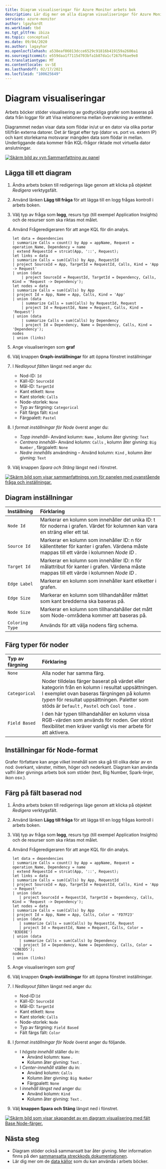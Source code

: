 ```yaml
---
title: Diagram visualiseringar för Azure Monitor arbets bok
description: Lär dig mer om alla diagram visualiseringar för Azure Monitor arbets böcker.
services: azure-monitor
author: lgayhardt
ms.workload: tbd
ms.tgt_pltfrm: ibiza
ms.topic: conceptual
ms.date: 09/04/2020
ms.author: lagayhar
ms.openlocfilehash: a538eaf06013dcce6529c91816b419159a2600a1
ms.sourcegitcommit: e559daa1f7115d703bfa1b87da1cf267bf6ae9e8
ms.translationtype: MT
ms.contentlocale: sv-SE
ms.lasthandoff: 02/17/2021
ms.locfileid: "100625649"
---
```

# <a name="graph-visualizations"></a>Diagram visualiseringar

Arbets böcker stöder visualisering av godtyckliga grafer som baseras på data från loggar för att Visa relationerna mellan övervakning av entiteter.

Diagrammet nedan visar data som flödar in/ut ur en dator via olika portar till/från externa datorer. Det är färgat efter typ (dator vs. port vs. extern IP) och kant storlekarna motsvarar mängden data som flödar in mellan. Underliggande data kommer från KQL-frågor riktade mot virtuella dator anslutningar.

[![Skärm bild av vyn Sammanfattning av panel](./media/workbooks-graph-visualizations/graph.png)](./media/workbooks-graph-visualizations/graph.png#lightbox)

## <a name="adding-a-graph"></a>Lägga till ett diagram
1. Ändra arbets boken till redigerings läge genom att klicka på objektet _Redigera_ verktygsfält.
2. Använd länken **Lägg till fråga** för att lägga till en logg frågas kontroll i arbets boken.
3. Välj typ av fråga som **logg**, resurs typ (till exempel Application Insights) och de resurser som ska riktas mot målet.
4. Använd Frågeredigeraren för att ange KQL för din analys.

    ```kusto
    let data = dependencies
    | summarize Calls = count() by App = appName, Request = operation_Name, Dependency = name
    | extend RequestId = strcat(App, '::', Request);
    let links = data
    | summarize Calls = sum(Calls) by App, RequestId
    | project SourceId = App, TargetId = RequestId, Calls, Kind = 'App -> Request'
    | union (data
        | project SourceId = RequestId, TargetId = Dependency, Calls, Kind = 'Request -> Dependency');
    let nodes = data
    | summarize Calls = sum(Calls) by App
    | project Id = App, Name = App, Calls, Kind = 'App'
    | union (data
        | summarize Calls = sum(Calls) by RequestId, Request
        | project Id = RequestId, Name = Request, Calls, Kind = 'Request')
    | union (data
        | summarize Calls = sum(Calls) by Dependency
        | project Id = Dependency, Name = Dependency, Calls, Kind = 'Dependency');
    nodes
    | union (links)
    ```

5. Ange visualiseringen som **graf**
6. Välj knappen **Graph-inställningar** för att öppna fönstret inställningar
7. I _Nedlayout fälten_ längst ned anger du:
    * Nod-ID: `Id`
    * Käll-ID: `SourceId`
    * Mål-ID: `TargetId`
    * Kant etikett: `None`
    * Kant storlek: `Calls`
    * Node-storlek: `None`
    * Typ av färgning: `Categorical`
    * Fält färgs fält: `Kind`
    * Färgpalett: `Pastel`
8. I _format inställningar för Node_ överst anger du:
    * _Topp innehåll_– Använd kolumn: `Name` , kolumn åter givning: `Text`
    * _Centrera innehåll_– Använd kolumn: `Calls` , kolumn åter givning: `Big Number` , färgpalett: `None`
    * _Nedre innehålls_ användning – Använd kolumn: `Kind` , kolumn åter givning: `Text`
9. Välj knappen _Spara och Stäng_ längst ned i fönstret.

[![Skärm bild som visar sammanfattnings vyn för panelen med ovanstående fråga och inställningar.](./media/workbooks-graph-visualizations/graph-settings.png)](./media/workbooks-graph-visualizations/graph-settings.png#lightbox)

## <a name="graph-settings"></a>Diagram inställningar

| Inställning         | Förklaring                                                                                                        |
|:----------------|:-------------------------------------------------------------------------------------------------------------------|
| `Node Id`       | Markerar en kolumn som innehåller det unika ID: t för noderna i grafen. Värdet för kolumnen kan vara en sträng eller ett tal. |
| `Source Id`     | Markerar en kolumn som innehåller ID: n för källentiteter för kanter i grafen. Värdena måste mappas till ett värde i kolumnen _Node ID_ . |
| `Target Id`     | Markerar en kolumn som innehåller ID: n för målattribut för kanter i grafen. Värdena måste mappas till ett värde i kolumnen _Node ID_ . |
| `Edge Label`    | Markerar en kolumn som innehåller kant etiketter i grafen.                                                            |
| `Edge Size`     | Markerar en kolumn som tillhandahåller måttet som kant bredderna ska baseras på.                                |
| `Node Size`     | Markerar en kolumn som tillhandahåller det mått som Node-områdena kommer att baseras på.                                 |
| `Coloring Type` | Används för att välja nodens färg schema.                                                                            |

## <a name="node-coloring-types"></a>Färg typer för noder

| Typ av färgning | Förklaring |
|:------------- |:------------|
| `None`        | Alla noder har samma färg. |
| `Categorical` | Noder tilldelas färger baserat på värdet eller kategorin från en kolumn i resultat uppsättningen. I exemplet ovan baseras färgningen på kolumn _typen_ för resultat uppsättningen. Paletter som stöds är `Default` , `Pastel` och `Cool tone` .  |
| `Field Based` | I den här typen tillhandahåller en kolumn vissa RGB-värden som används för noden. Ger störst flexibilitet men kräver vanligt vis mer arbete för att aktivera.  |

## <a name="node-format-settings"></a>Inställningar för Node-format

Grafer författare kan ange vilket innehåll som ska gå till olika delar av en nod: överkant, vänster, mitten, höger och nederkant. Diagram kan använda valfri åter givnings arbets bok som stöder (text, Big Number, Spark-linjer, ikon osv.).

## <a name="field-based-node-coloring"></a>Färg på fält baserad nod

1. Ändra arbets boken till redigerings läge genom att klicka på objektet _Redigera_ verktygsfält.
2. Använd länken **Lägg till fråga** för att lägga till en logg frågas kontroll i arbets boken.
3. Välj typ av fråga som **logg**, resurs typ (till exempel Application Insights) och de resurser som ska riktas mot målet.
4. Använd Frågeredigeraren för att ange KQL för din analys.

     ```kusto
    let data = dependencies
    | summarize Calls = count() by App = appName, Request = operation_Name, Dependency = name
    | extend RequestId = strcat(App, '::', Request);
    let links = data
    | summarize Calls = sum(Calls) by App, RequestId
    | project SourceId = App, TargetId = RequestId, Calls, Kind = 'App -> Request'
    | union (data
        | project SourceId = RequestId, TargetId = Dependency, Calls, Kind = 'Request -> Dependency');
    let nodes = data
    | summarize Calls = sum(Calls) by App
    | project Id = App, Name = App, Calls, Color = 'FD7F23'
    | union (data
        | summarize Calls = sum(Calls) by RequestId, Request
        | project Id = RequestId, Name = Request, Calls, Color = 'B3DE8E')
    | union (data
        | summarize Calls = sum(Calls) by Dependency
        | project Id = Dependency, Name = Dependency, Calls, Color = 'C9B3D5');
    nodes
    | union (links)
    ```
5. Ange visualiseringen som *graf*
6. Välj knappen **Graph-inställningar**  för att öppna fönstret inställningar.
7. I *Nedlayout fälten* längst ned anger du:
    * Nod-ID:`Id`
    * Käll-ID: `SourceId`
    * Mål-ID: `TargetId`
    * Kant etikett: `None`
    * Kant storlek: `Calls`
    * Node-storlek: `Node`
    * Typ av färgning: `Field Based`
    * Fält färgs fält: `Color`
8. I *format inställningar för Node* överst anger du följande.
    * I *högsta innehåll* ställer du in:
        * Använd kolumn: `Name` .
        * Kolumn åter givning: `Text` .
    * I *Center-innehåll* ställer du in:
        * Använd kolumn: `Calls`
        * Kolumn åter givning: `Big Number`
        * Färgpalett: `None`
    * I *innehåll längst ned* anger du:
        * Använd kolumn: `Kind`
        * Kolumn åter givning: `Text` .
9. Välj **knappen Spara och Stäng** längst ned i fönstret.

[![Skärm bild som visar skapandet av en diagram visualisering med fält Base Node-färger.](./media/workbooks-graph-visualizations/graph-field-based.png)](./media/workbooks-graph-visualizations/graph-field-based.png#lightbox)

## <a name="next-steps"></a>Nästa steg

* Diagram stöder också sammansatt bar åter givning. Mer information finns på den [sammansatta streckkods dokumentationen](workbooks-composite-bar.md).
* Lär dig mer om de [data källor](workbooks-data-sources.md) som du kan använda i arbets böcker.
